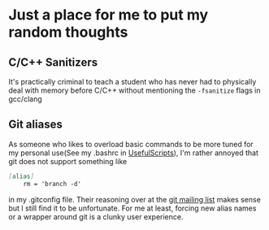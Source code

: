 # Just a place for me to put my random thoughts

## C/C++ Sanitizers

It's practically criminal to teach a student who has never had to physically deal with memory before C/C++ without mentioning the `-fsanitize` flags in gcc/clang

## Git aliases

As someone who likes to overload basic commands to be more tuned for my personal use(See my .bashrc in [UsefulScripts](https://github.com/Pat-Lafon/UsefulScripts)), I'm rather annoyed that git does not support something like

```markdown
[alias]
    rm = 'branch -d'
```

in my .gitconfig file. Their reasoning over at the [git mailing list](http://git.661346.n2.nabble.com/allowing-aliases-to-override-builtins-to-support-default-options-td2438491.html) makes sense but I still find it to be unfortunate. For me at least, forcing new alias names or a wrapper around git is a clunky user experience.
